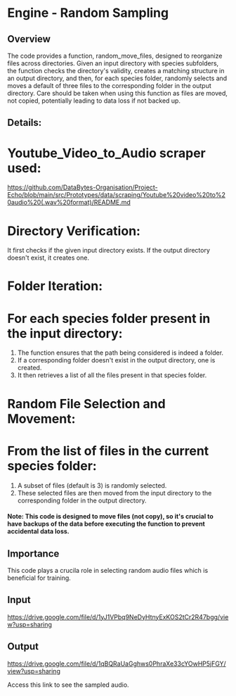 # Engine - Random Sampling

## Overview 
The code provides a function, random_move_files, designed to reorganize files across directories. Given an input directory with species subfolders, the function checks the directory's validity, creates a matching structure in an output directory, and then, for each species folder, randomly selects and moves a default of three files to the corresponding folder in the output directory. Care should be taken when using this function as files are moved, not copied, potentially leading to data loss if not backed up.

## Details:

# Youtube_Video_to_Audio scraper used:
https://github.com/DataBytes-Organisation/Project-Echo/blob/main/src/Prototypes/data/scraping/Youtube%20video%20to%20audio%20(.wav%20format)/README.md

# Directory Verification: 
It first checks if the given input directory exists. If the output directory doesn't exist, it creates one.

# Folder Iteration: 
# For each species folder present in the input directory:
1. The function ensures that the path being considered is indeed a folder.
2. If a corresponding folder doesn't exist in the output directory, one is created.
3. It then retrieves a list of all the files present in that species folder.

# Random File Selection and Movement: 
# From the list of files in the current species folder:
1. A subset of files (default is 3) is randomly selected.
2. These selected files are then moved from the input directory to the corresponding folder in the output directory.

#### Note: This code is designed to move files (not copy), so it's crucial to have backups of the data before executing the function to prevent accidental data loss.

## Importance 
This code plays a crucila role in selecting random audio files which is beneficial for training.

## Input 

https://drive.google.com/file/d/1yJ1VPbq9NeDyHtnyExKOS2tCr2R47bgg/view?usp=sharing

## Output 

https://drive.google.com/file/d/1qBQRaUaGghws0PhraXe33cYOwHP5jFGY/view?usp=sharing

Access this link to see the sampled audio.
